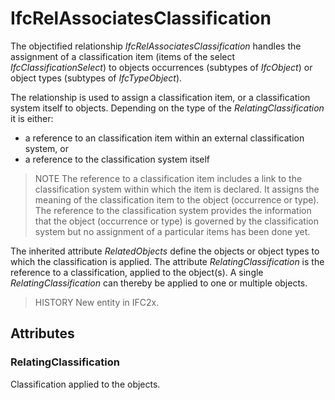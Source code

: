 # IfcRelAssociatesClassification

The objectified relationship _IfcRelAssociatesClassification_ handles the assignment of a classification item (items of the select _IfcClassificationSelect_) to objects occurrences (subtypes of _IfcObject_) or object types (subtypes of _IfcTypeObject_).

The relationship is used to assign a classification item, or a classification system itself to objects. Depending on the type of the _RelatingClassification_ it is either:

* a reference to an classification item within an external classification system, or
* a reference to the classification system itself

> NOTE The reference to a classification item includes a link to the classification system within which the item is declared. It assigns the meaning of the classification item to the object (occurrence or type). The reference to the classification system provides the information that the object (occurrence or type) is governed by the classification system but no assignment of a particular items has been done yet.

The inherited attribute _RelatedObjects_ define the objects or object types to which the classification is applied. The attribute _RelatingClassification_ is the reference to a classification, applied to the object(s). A single _RelatingClassification_ can thereby be applied to one or multiple objects.

> HISTORY New entity in IFC2x.

## Attributes

### RelatingClassification
Classification applied to the objects.
